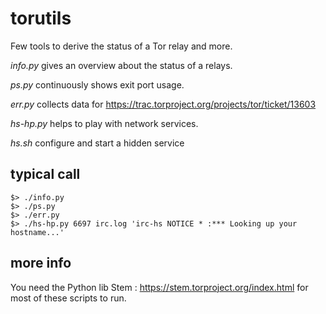 # torutils
Few tools to derive the status of a Tor relay and more.

*info.py* gives an overview about the status of a relays.

*ps.py* continuously shows exit port usage.

*err.py* collects data for https://trac.torproject.org/projects/tor/ticket/13603

*hs-hp.py* helps to play with network services.

*hs.sh* configure and start a hidden service

## typical call
    $> ./info.py
    $> ./ps.py
    $> ./err.py 
    $> ./hs-hp.py 6697 irc.log 'irc-hs NOTICE * :*** Looking up your hostname...'

## more info
You need the Python lib Stem : https://stem.torproject.org/index.html for most of these scripts to run.

